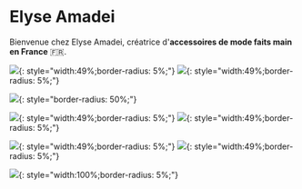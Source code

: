 # Elyse Amadei

Bienvenue chez Elyse Amadei, créatrice d'**accessoires de mode faits main en France** :fr:.

![](assets/images/IMG_0688.jpg){: style="width:49%;border-radius: 5%;"}
![](assets/images/PACK-3-NICKEL-1152x1536.jpg){: style="width:49%;border-radius: 5%;"}

![](assets/images/CORDONS-ACCUEILok-1536x1536.jpg){: style="border-radius: 50%;"}

![](assets/images/AMBIANCE-6--1186x1536.jpg){: style="width:49%;border-radius: 5%;"}
![](assets/images/les-Amis-Vue-de-Haut-1152x1536.jpg){: style="width:49%;border-radius: 5%;"}

![](assets/images/BANDEAU-SPORT-pour-Eric--1536x1536.jpg){: style="width:49%;border-radius: 5%;"}
![](assets/images/C10-TRESSE-en-3-coloris.jpg){: style="width:49%;border-radius: 5%;"}

![](assets/images/photo-enfants-bandeau-accueil-1536x1152.jpg){: style="width:100%;border-radius: 5%;"}

